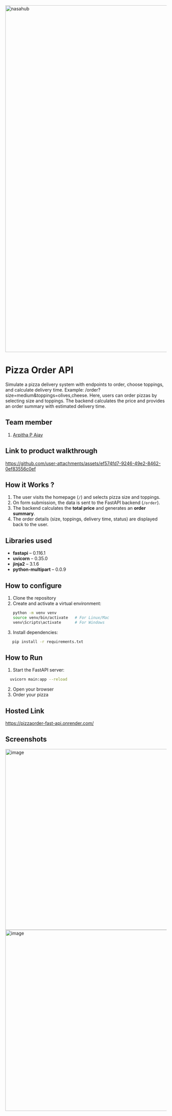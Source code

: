


<img width="1920" height="1080" alt="nasahub" src="https://github.com/user-attachments/assets/e8544200-f902-41ee-a2f2-7375cad5043d" />




# Pizza Order API
Simulate a pizza delivery system with endpoints to order, choose toppings, and calculate delivery time. Example: /order?size=medium&toppings=olives,cheese.
Here, users can order pizzas by selecting size and toppings. The backend calculates the price and provides an order summary with estimated delivery time.

## Team member
1. [Arpitha P Ajay](https://github.com/Arpitha-P-Ajay)

## Link to product walkthrough
https://github.com/user-attachments/assets/ef574fd7-9246-49e2-8462-0ef83556c0ef

## How it Works ?
1. The user visits the homepage (`/`) and selects pizza size and toppings.  
2. On form submission, the data is sent to the FastAPI backend (`/order`).  
3. The backend calculates the **total price** and generates an **order summary**.  
4. The order details (size, toppings, delivery time, status) are displayed back to the user.  

## Libraries used
- **fastapi** – 0.116.1  
- **uvicorn** – 0.35.0  
- **jinja2** – 3.1.6  
- **python-multipart** – 0.0.9  

## How to configure
1. Clone the repository  
2. Create and activate a virtual environment:
   ```bash
   python -m venv venv
   source venv/bin/activate   # For Linux/Mac
   venv\Scripts\activate      # For Windows  
3. Install dependencies:
```bash
   pip install -r requirements.txt
```

 
## How to Run
1. Start the FastAPI server:
 ```bash
   uvicorn main:app --reload
```
2. Open your browser
3. Order your pizza

## Hosted Link
https://pizzaorder-fast-api.onrender.com/

## Screenshots

<img width="959" height="563" alt="image" src="https://github.com/user-attachments/assets/75ab4e21-9b15-46ee-9ab6-ee2d5caa88be" />
<img width="959" height="564" alt="image" src="https://github.com/user-attachments/assets/5c18f8fa-a56f-45a3-a627-6377b934e6c8" />

